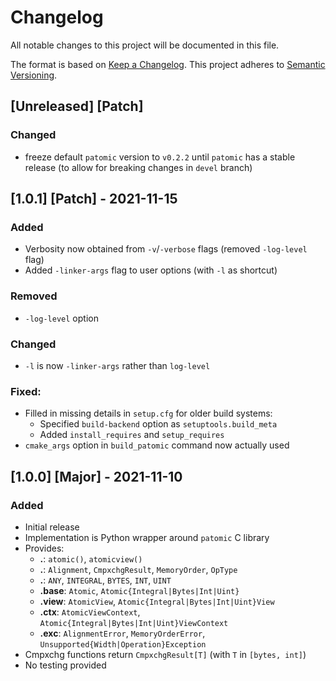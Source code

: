# Changelog
All notable changes to this project will be documented in this file.

The format is based on [Keep a Changelog](https://keepachangelog.com/en/1.0.0/).
This project adheres to [Semantic Versioning](https://semver.org/spec/v2.0.0.html).

## [Unreleased] [Patch]
### Changed
- freeze default `patomic` version to `v0.2.2` until `patomic` has a stable 
  release (to allow for breaking changes in `devel` branch)

## [1.0.1] [Patch] - 2021-11-15
### Added
- Verbosity now obtained from `-v`/`-verbose` flags (removed `-log-level` flag)
- Added `-linker-args` flag to user options (with `-l` as shortcut)
### Removed
- `-log-level` option
### Changed
- `-l` is now `-linker-args` rather than `log-level`
### Fixed:
- Filled in missing details in `setup.cfg` for older build systems:
  - Specified `build-backend` option as `setuptools.build_meta`
  - Added `install_requires` and `setup_requires`
- `cmake_args` option in `build_patomic` command now actually used


## [1.0.0] [Major] - 2021-11-10
### Added
- Initial release
- Implementation is Python wrapper around `patomic` C library
- Provides:
  - **.**: `atomic()`, `atomicview()`
  - **.**: `Alignment`, `CmpxchgResult`, `MemoryOrder`, `OpType`
  - **.**: `ANY`, `INTEGRAL`, `BYTES`, `INT`, `UINT`
  - **.base**: `Atomic`, `Atomic{Integral|Bytes|Int|Uint}`
  - **.view**: `AtomicView`, `Atomic{Integral|Bytes|Int|Uint}View`
  - **.ctx**: `AtomicViewContext`, `Atomic{Integral|Bytes|Int|Uint}ViewContext`
  - **.exc**: `AlignmentError`, `MemoryOrderError`,
`Unsupported{Width|Operation}Exception`
- Cmpxchg functions return `CmpxchgResult[T]` (with `T` in `[bytes, int]`)
- No testing provided